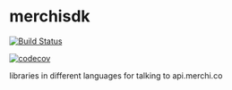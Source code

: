 # merchisdk

[![Build Status](https://travis-ci.org/merchisdk/sdk.svg?branch=master)](https://travis-ci.org/merchisdk/sdk)

[![codecov](https://codecov.io/gh/merchisdk/sdk/branch/master/graph/badge.svg)](https://codecov.io/gh/merchisdk/sdk)

libraries in different languages for talking to api.merchi.co

